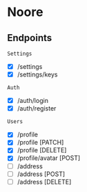 # Noore

## Endpoints

`Settings`

-   [x] /settings
-   [x] /settings/keys

`Auth`

-   [x] /auth/login
-   [x] /auth/register

`Users`

-   [x] /profile
-   [x] /profile [PATCH]
-   [x] /profile [DELETE]
-   [x] /profile/avatar [POST]
-   [ ] /address
-   [ ] /address [POST]
-   [ ] /address [DELETE]
